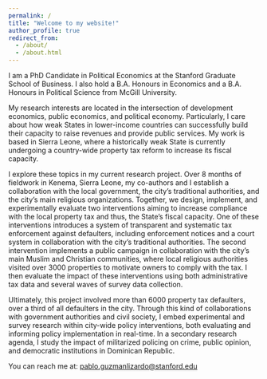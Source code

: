 ```yaml
---
permalink: /
title: "Welcome to my website!"
author_profile: true
redirect_from: 
  - /about/
  - /about.html
---
```


<span style="display:none;">Pablo Guzmán Lizardo</span>

I am a PhD Candidate in Political Economics at the Stanford Graduate School of Business. I also hold a B.A. Honours in Economics and a B.A. Honours in Political Science from McGill University. 

My research interests are located in the intersection of development economics, public economics, and political economy. Particularly, I care about how weak States in lower-income countries can successfully build their capacity to raise revenues and provide public services. My work is based in Sierra Leone, where a historically weak State is currently undergoing a country-wide property tax reform to increase its fiscal capacity.

I explore these topics in my current research project. Over 8 months of fieldwork in Kenema, Sierra Leone, my co-authors and I establish a collaboration with the local government, the city’s traditional authorities, and the city’s main religious organizations. Together, we design, implement, and experimentally evaluate two interventions aiming to increase compliance with the local property tax and thus, the State’s fiscal capacity. One of these interventions introduces a system of transparent and systematic tax enforcement against defaulters, including enforcement notices and a court system in collaboration with the city’s traditional authorities. The second intervention implements a public campaign in collaboration with the city’s main Muslim and Christian communities, where local religious authorities visited over 3000 properties to motivate owners to comply with the tax. I then evaluate the impact of these interventions using both administrative tax data and several waves of survey data collection.

Ultimately, this project involved more than 6000 property tax defaulters, over a third of all defaulters in the city. Through this kind of collaborations with government authorities and civil society, I embed experimental and survey research within city-wide policy interventions, both evaluating and informing policy implementation in real-time. In a secondary research agenda, I study the impact of militarized policing on crime, public opinion, and democratic institutions in Dominican Republic.









You can reach me at: [pablo.guzmanlizardo@stanford.edu](mailto:pablo.guzmanlizardo@stanford.edu)


